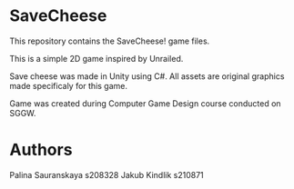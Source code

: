 # SaveCheese
This repository contains the SaveCheese! game files. 

This is a simple 2D game inspired by Unrailed.

Save cheese was made in Unity using C#. All assets are original graphics made specificaly for this game.

Game was created during Computer Game Design course conducted on SGGW.

# Authors

Palina Sauranskaya s208328
Jakub Kindlik s210871
